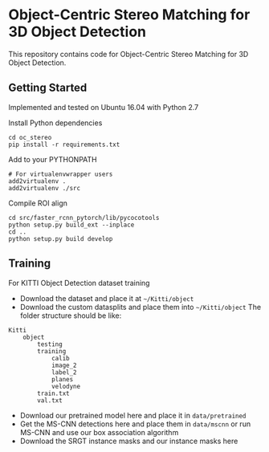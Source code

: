 # Object-Centric Stereo Matching for 3D Object Detection

This repository contains code for Object-Centric Stereo Matching for 3D Object Detection.

## Getting Started

Implemented and tested on Ubuntu 16.04 with Python 2.7

Install Python dependencies
```
cd oc_stereo
pip install -r requirements.txt
```
Add to your PYTHONPATH
```
# For virtualenvwrapper users
add2virtualenv .
add2virtualenv ./src
```
Compile ROI align
```
cd src/faster_rcnn_pytorch/lib/pycocotools
python setup.py build_ext --inplace
cd ..
python setup.py build develop
```

## Training
For KITTI Object Detection dataset training
* Download the dataset and place it at `~/Kitti/object`
* Download the custom datasplits and place them into `~/Kitti/object`
The folder structure should be like:
```
Kitti
    object
        testing
        training
            calib
            image_2
            label_2
            planes
            velodyne
        train.txt
        val.txt
```
* Download our pretrained model here and place it in `data/pretrained`
* Get the MS-CNN detections here and place them in `data/mscnn` or run MS-CNN and use our box 
association algorithm
* Download the SRGT instance masks and our instance masks here